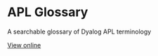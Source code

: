 # APL Glossary
A searchable glossary of Dyalog APL terminology

[View online](https://rikedyp.uk/APL%20Glossary)
